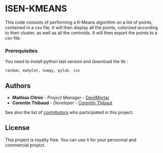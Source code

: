 # ISEN-KMEANS

This code consists of performing a K-Means algorithm on a list of points, contained in a csv file.
It will then display all the points, colorized according to their cluster, as well as all the centroids.
It will then export the points to a csv file.

### Prerequisites

You need to install python last version and download the lib :

```
random, matplot, numpy, pylab, csv
```

## Authors

* **Mathias Citrini** - *Project Manager* - [DevilMortar](https://github.com/DevilMortar)
* **Corentin Thibaud** - *Developer* - [Corentin Thibaut](https://github.com/corentinthibaud)

See also the list of [contributors](https://github.com/your/project/contributors) who participated in this project.

## License

This project is royalty free. You can use it for your personnal and commercial project.
